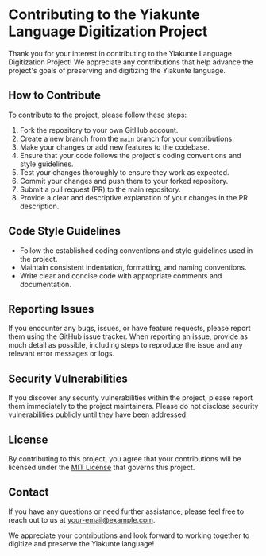 # Contributing to the Yiakunte Language Digitization Project

Thank you for your interest in contributing to the Yiakunte Language Digitization Project! We appreciate any contributions that help advance the project's goals of preserving and digitizing the Yiakunte language.

## How to Contribute

To contribute to the project, please follow these steps:

1. Fork the repository to your own GitHub account.
2. Create a new branch from the `main` branch for your contributions.
3. Make your changes or add new features to the codebase.
4. Ensure that your code follows the project's coding conventions and style guidelines.
5. Test your changes thoroughly to ensure they work as expected.
6. Commit your changes and push them to your forked repository.
7. Submit a pull request (PR) to the main repository.
8. Provide a clear and descriptive explanation of your changes in the PR description.

## Code Style Guidelines

- Follow the established coding conventions and style guidelines used in the project.
- Maintain consistent indentation, formatting, and naming conventions.
- Write clear and concise code with appropriate comments and documentation.

## Reporting Issues

If you encounter any bugs, issues, or have feature requests, please report them using the GitHub issue tracker. When reporting an issue, provide as much detail as possible, including steps to reproduce the issue and any relevant error messages or logs.

## Security Vulnerabilities

If you discover any security vulnerabilities within the project, please report them immediately to the project maintainers. Please do not disclose security vulnerabilities publicly until they have been addressed.

## License

By contributing to this project, you agree that your contributions will be licensed under the [MIT License](LICENSE) that governs this project.

## Contact

If you have any questions or need further assistance, please feel free to reach out to us at [your-email@example.com](mailto:your-email@example.com).

We appreciate your contributions and look forward to working together to digitize and preserve the Yiakunte language!

